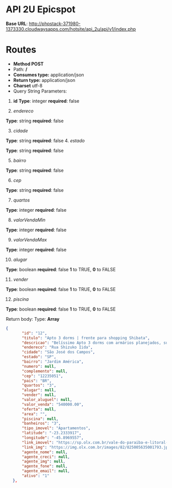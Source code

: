 # API 2U Epicspot

**Base URL**: http://phpstack-371980-1373330.cloudwaysapps.com/hotsite/api_2u/api/v1/index.php

# Routes

 - **Method POST**
 - Path: **/**
 - **Consumes type:** application/json
 - **Return type:** application/json
 - **Charset** utf-8
 - Query String Parameters:
1. **id**
**Type**: integer
**required**: false

 3. *endereco*
 
 **Type**: string
 **required**: false
 
 3. *cidade*
 
 **Type**: string
 **required**: false
 4. *estado*
 
 **Type**: string
 **required**: false
 
 5. *bairro*
 
 **Type**: string
 **required**: false 
 
 6. *cep*
 
 **Type**: string
 **required**: false
 
 7. *quartos*
 
 **Type**: integer
 **required**: false
 
 8. *valorVendaMin*
 
  **Type**: integer
 **required**: false
 
 9. *valorVendaMax*
 
  **Type**: integer
 **required**: false
 
 10. *alugar*
 
  **Type**: boolean
 **required**: false
 **1** to TRUE, **0** to FALSE
 
 11. *vender*
 
   **Type**: boolean
 **required**: false
 **1** to TRUE, **0** to FALSE
 
 12. *piscina*
 
   **Type**: boolean
 **required**: false
 **1** to TRUE, **0** to FALSE
 
 Return body:
 Type: **Array**
 ```json
 {
        "id": "12",
        "titulo": "Apto 3 dorms | frente para shopping Shibata",
        "descricao": "Belíssimo Apto 3 dorms com armários planejados, suite, sala dois ambientes, ar condicionado, cozinha com armários planejados, lavabo, wc social, varanda gourmet, 2 vagas de garagem  Excelente localização em frente ao Shopping Shibata, fácil acesso a Dutra e Anel Viário.  Estuda-se permuta de menor valor.  Cauane Ribeiro| Corretora de Imóveis | Creci 199.892-F  (12) <a href=\"#\" class=\"sc-57pm5w-0 XtcoW\">9971... ver número</a> (WhatsApp 24h)",
        "endereco": "Rua Shizuko Iida",
        "cidade": "São José dos Campos",
        "estado": "SP",
        "bairro": "Jardim América",
        "numero": null,
        "complemento": null,
        "cep": "12235051",
        "pais": "BR",
        "quartos": "3",
        "alugar": null,
        "vender": null,
        "valor_aluguel": null,
        "valor_venda": "540000.00",
        "oferta": null,
        "area": "",
        "piscina": null,
        "banheiros": "3",
        "tipo_imovel": "Apartamentos",
        "latitude": "-23.2333917",
        "longitude": "-45.8969557",
        "link_imovel": "https://sp.olx.com.br/vale-do-paraiba-e-litoral-norte/imoveis/apto-3-dorms-frente-para-shopping-shibata-741277086",
        "link_img": "https://img.olx.com.br/images/82/825005635001793.jpg",
        "agente_nome": null,
        "agente_creci": null,
        "agente_img": null,
        "agente_fone": null,
        "agente_email": null,
        "ativo": "1"
    },
 ```
<!--stackedit_data:
eyJwcm9wZXJ0aWVzIjoiZXh0ZW5zaW9uczpcbiAgcHJlc2V0Oi
BnZm1cbiIsImhpc3RvcnkiOls4MjQxMDUwMzAsLTUwNDYyODgs
LTg2NDUzMTQzMCwxNjQ5MjExMTkyLDc2NjAyMTcxOF19
-->